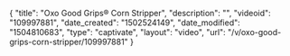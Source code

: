 {
    "title": "Oxo Good Grips&reg; Corn Stripper",
    "description": "",
    "videoid": "109997881",
    "date_created": "1502524149",
    "date_modified": "1504810683",
    "type": "captivate",
    "layout": "video",
    "url": "\/v\/oxo-good-grips-corn-stripper\/109997881"
}